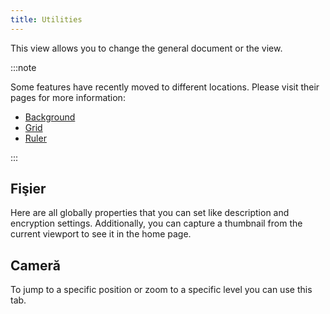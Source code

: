 ```yaml
---
title: Utilities
---
```


This view allows you to change the general document or the view.

:::note

Some features have recently moved to different locations. Please visit their pages for more information:

- [Background](/docs/v2/background)
- [Grid](/docs/v2/tools/grid)
- [Ruler](/docs/v2/tools/ruler)

:::

## Fişier

Here are all globally properties that you can set like description and encryption settings.
Additionally, you can capture a thumbnail from the current viewport to see it in the home page.

## Cameră

To jump to a specific position or zoom to a specific level you can use this tab.
